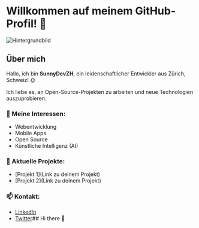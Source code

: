 # Willkommen auf meinem GitHub-Profil! 👋

![Hintergrundbild](https://github.com/SunnyDevZH/SunnyDevZH/blob/main/path-to-your-background-image.jpg)

## Über mich
Hallo, ich bin **SunnyDevZH**, ein leidenschaftlicher Entwickler aus Zürich, Schweiz! 🌞

Ich liebe es, an Open-Source-Projekten zu arbeiten und neue Technologien auszuprobieren.

### 🌟 Meine Interessen:
- Webentwicklung
- Mobile Apps
- Open Source
- Künstliche Intelligenz (AI)

### 🚀 Aktuelle Projekte:
- [Projekt 1](Link zu deinem Projekt)
- [Projekt 2](Link zu deinem Projekt)

### 📫 Kontakt:
- [LinkedIn](https://www.linkedin.com/in/dein-profil)
- [Twitter](https://twitter.com/dein-profil)## Hi there 👋

<!--
**SunnyDevZH/SunnyDevZH** is a ✨ _special_ ✨ repository because its `README.md` (this file) appears on your GitHub profile.

Here are some ideas to get you started:

- 🔭 I’m currently working on ...
- 🌱 I’m currently learning ...
- 👯 I’m looking to collaborate on ...
- 🤔 I’m looking for help with ...
- 💬 Ask me about ...
- 📫 How to reach me: ...
- 😄 Pronouns: ...
- ⚡ Fun fact: ...
-->

